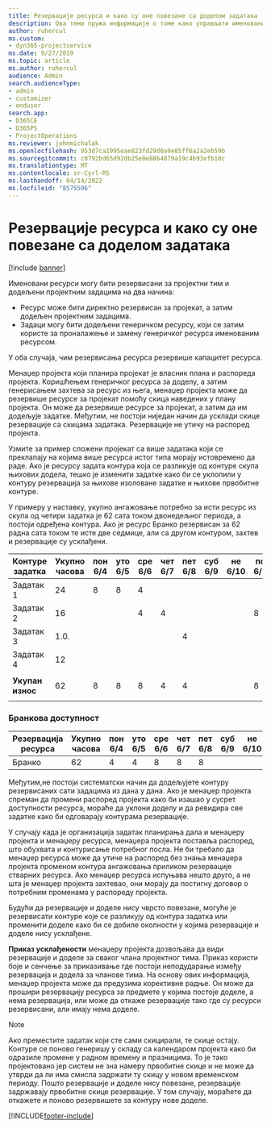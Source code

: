 ```yaml
---
title: Резервације ресурса и како су оне повезане са доделом задатака
description: Ова тема пружа информације о томе како управљати именованим ресурсима, резервацијама ресурса и доделама задатака, као и какав је њихов међусобни однос.
author: ruhercul
ms.custom:
- dyn365-projectservice
ms.date: 9/27/2019
ms.topic: article
ms.author: ruhercul
audience: Admin
search.audienceType:
- admin
- customizer
- enduser
search.app:
- D365CE
- D365PS
- ProjectOperations
ms.reviewer: johnmichalak
ms.openlocfilehash: 953d7ca1995eae823fd29d0a9e85ff6a2a2eb59b
ms.sourcegitcommit: c0792bd65d92db25e0e8864879a19c4b93efb10c
ms.translationtype: MT
ms.contentlocale: sr-Cyrl-RS
ms.lasthandoff: 04/14/2022
ms.locfileid: "8575506"
---
```

# <a name="resource-bookings-and-how-they-relate-to-task-assignments"></a>Резервације ресурса и како су оне повезане са доделом задатака

[!include [banner](../includes/psa-now-project-operations.md)]

Именовани ресурси могу бити резервисани за пројектни тим и додељени пројектним задацима на два начина:

- Ресурс може бити директно резервисан за пројекат, а затим додељен пројектним задацима.
- Задаци могу бити додељени генеричком ресурсу, који се затим користе за проналажење и замену генеричког ресурса именованим ресурсом. 

У оба случаја, чим резервисања ресурса резервише капацитет ресурса.

Менаџер пројекта који планира пројекат је власник плана и распореда пројекта. Коришћењем генеричког ресурса за доделу, а затим генерисањем захтева за ресурс из њега, менаџер пројекта може да резервише ресурсе за пројекат помоћу скица наведених у плану пројекта. Он може да резервише ресурсе за пројекат, а затим да им додељује задатке. Међутим, не постоји ниједан начин да усклади скице резервације са скицама задатака. Резервације не утичу на распоред пројекта.

Узмите за пример сложени пројекат са више задатака који се преклапају на којима више ресурса истог типа морају истовремено да раде. Ако је ресурсу задата контура која се разликује од контуре скупа њихових додела, тешко је изменити задатке како би се уклопили у контуру резервација за њихове изоловане задатке и њихове првобитне контуре.

У примеру у наставку, укупно ангажовање потребно за исти ресурс из скупа од четири задатка је 62 сата током двонедељног периода, а постоји одређена контура. Ако је ресурс Бранко резервисан за 62 радна сата током те исте две седмице, али са другом контуром, захтев и резервације су усклађени.

| **Контуре задатка**    | **Укупно часова** | пон 6/4 | уто 6/5 | сре 6/6 | чет 6/7 | пет 6/8 | суб 6/9 | не 6/10 | пон 6/11 | уто 6/12 | сре 6/13 | чет 6/14 | пет 6/15 |
|----------------------|-----------------|--------|--------|--------|--------|--------|--------|---------|---------|---------|---------|---------|---------|
| Задатак 1               | 24              | 8      | 8      | 4      |        |        |        |         |         |         | 4       |         |         |
| Задатак 2               | 16              |        |        | 4      | 4      |        |        |         | 8       |         |         |         |         |
| Задатак 3               | 1.0.              |        |        |        |        | 4      |        |         |         | 4       |         | 2       |         |
| Задатак 4               | 12              |        |        |        |        |        |        |         |         |         | 4       |         | 8       |
|                      |                 |        |        |        |        |        |        |         |         |         |         |         |         |
| **Укупан износ**           | 62              | 8      | 8      | 8      | 4      | 4      |        |         | 8       | 4       | 8       | 2       | 8       |
|                      |                 |        |        |        |        |        |        |         |         |         |         |

### <a name="bobs-availability"></a>Бранкова доступност
| **Резервација   ресурса** | **Укупно часова** | пон 6/4 | уто 6/5 | сре 6/6 | чет 6/7 | пет 6/8 | суб 6/9 | не 6/10 | пон 6/11 | уто 6/12 | сре 6/13 | чет 6/14 | пет 6/15 |
|------------------------|-----------------|--------|--------|--------|--------|--------|--------|---------|---------|---------|---------|---------|---------|
| Бранко                    | 62              | 4      | 4      | 8      | 8      | 8      |        |         | 4       | 4       | 8       | 8       | 6       |

Међутим,не постоји систематски начин да додељујете контуру резервисаних сати задацима из дана у дана. Ако је менаџер пројекта спреман да промени распоред пројекта како би изашао у сусрет доступности ресурса, мораће да уклони доделу и да ревидира све задатке како би одговарају контурама резервације.

У случају када је организација задатак планирања дала и менаџеру пројекта и менаџеру ресурса, менаџера пројекта поставља распоред, што обухвата и контурисање потребног посла. Не би требало да менаџер ресурса може да утиче на распоред без знања менаџера пројекта променом контура ангажовања приликом резервације стварних ресурса. Ако менаџер ресурса испуњава нешто друго, а не шта је менаџер пројекта захтевао, они морају да постигну договор о потребним променама у распореду пројекта.

Будући да резервације и доделе нису чврсто повезане, могуће је резервисати контуре које се разликују од контура задатка или променити доделе како би се добиле околности у којима резервације и доделе нису усклађене.

**Приказ усклађености** менаџеру пројекта дозвољава да види резервације и доделе за сваког члана пројектног тима. Приказ користи боје и сенчење за приказивање где постоји неподударање између резервација и додела за чланове тима. На основу ових информација, менаџер пројекта може да предузима корективне радње. Он може да прошири резервацију ресурса за предмете у којима постоје доделе, а нема резервација, или може да откаже резервације тако где су ресурси резервисани, али имају нема доделе.

> [!NOTE]
> Ако преместите задатак који сте сами скицирали, те скице остају. Контуре се поново генеришу у складу са календаром пројекта како би одразиле промене у радном времену и празницима. То је тако пројектовано јер систем не зна намеру првобитне скице и не може да утврди да ли има смисла задржати ту скицу у новом временском периоду. Пошто резервације и доделе нису повезане, резервације задржавају првобитне скице резервације. У том случају, мораћете да откажете и поново резервишете за контуру нове доделе.



[!INCLUDE[footer-include](../includes/footer-banner.md)]

